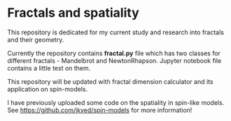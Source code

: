 # Fractals and spatiality

This repository is dedicated for my current study and research into fractals and their geometry.

Currently the repository contains **fractal.py** file which has two classes for different fractals - Mandelbrot and NewtonRhapson. Jupyter notebook file contains a little test on them.

This repository will be updated with fractal dimension calculator and its application on spin-models.

I have previously uploaded some code on the spatiality in spin-like models. See https://github.com/jkved/spin-models for more information!
